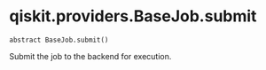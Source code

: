 # qiskit.providers.BaseJob.submit

`abstract BaseJob.submit()`

Submit the job to the backend for execution.
